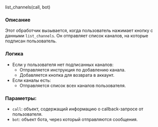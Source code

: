list_channels(call, bot)

### Описание

Этот обработчик вызывается, когда пользователь нажимает кнопку с данными `list_channels`. Он отправляет список каналов, на которые подписан пользователь.

### Логика

- Если у пользователя нет подписанных каналов:
    - Отправляется инструкция по добавлению канала.
    - Добавляется кнопка для возврата в аккаунт.
- Если каналы есть:
    - Отправляется список всех каналов пользователя.
### Параметры:

- `call`: объект, содержащий информацию о callback-запросе от пользователя.
- `bot`: объект бота, через который отправляются сообщения.